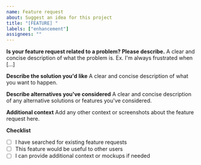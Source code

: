 ```yaml
---
name: Feature request
about: Suggest an idea for this project
title: "[FEATURE] "
labels: ["enhancement"]
assignees: ""
---
```


**Is your feature request related to a problem? Please describe.**
A clear and concise description of what the problem is. Ex. I'm always frustrated when [...]

**Describe the solution you'd like**
A clear and concise description of what you want to happen.

**Describe alternatives you've considered**
A clear and concise description of any alternative solutions or features you've considered.

**Additional context**
Add any other context or screenshots about the feature request here.

**Checklist**

- [ ] I have searched for existing feature requests
- [ ] This feature would be useful to other users
- [ ] I can provide additional context or mockups if needed
